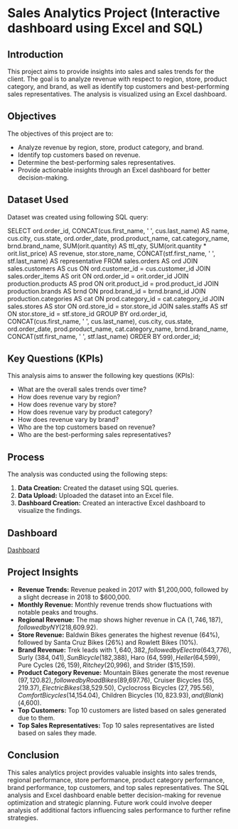 # Sales Analytics Project (Interactive dashboard using Excel and SQL)

## Introduction
This project aims to provide insights into sales and sales trends for the client. The goal is to analyze revenue with respect to region, store, product category, and brand, as well as identify top customers and best-performing sales representatives. The analysis is visualized using an Excel dashboard.

## Objectives
The objectives of this project are to:
- Analyze revenue by region, store, product category, and brand.
- Identify top customers based on revenue.
- Determine the best-performing sales representatives.
- Provide actionable insights through an Excel dashboard for better decision-making.

## Dataset Used
Dataset was created using following SQL query:

SELECT
    ord.order_id, 
    CONCAT(cus.first_name, ' ', cus.last_name) AS name, 
    cus.city, 
    cus.state, 
    ord.order_date, 
    prod.product_name, 
    cat.category_name, 
    brnd.brand_name, 
    SUM(orit.quantity) AS ttl_qty, 
    SUM(orit.quantity * orit.list_price) AS revenue, 
    stor.store_name,
    CONCAT(stf.first_name, ' ', stf.last_name) AS representative
FROM 
    sales.orders AS ord
    JOIN sales.customers AS cus ON ord.customer_id = cus.customer_id 
    JOIN sales.order_items AS orit ON ord.order_id = orit.order_id 
    JOIN production.products AS prod ON orit.product_id = prod.product_id 
    JOIN production.brands AS brnd ON prod.brand_id = brnd.brand_id 
    JOIN production.categories AS cat ON prod.category_id = cat.category_id
    JOIN sales.stores AS stor ON ord.store_id = stor.store_id
    JOIN sales.staffs AS stf ON stor.store_id = stf.store_id
GROUP BY
    ord.order_id, 
    CONCAT(cus.first_name, ' ', cus.last_name), 
    cus.city, 
    cus.state, 
    ord.order_date, 
    prod.product_name, 
    cat.category_name, 
    brnd.brand_name,
    CONCAT(stf.first_name, ' ', stf.last_name)
ORDER BY
    ord.order_id;




## Key Questions (KPIs)
This analysis aims to answer the following key questions (KPIs):
- What are the overall sales trends over time?
- How does revenue vary by region?
- How does revenue vary by store?
- How does revenue vary by product category?
- How does revenue vary by brand?
- Who are the top customers based on revenue?
- Who are the best-performing sales representatives?

## Process
The analysis was conducted using the following steps:
1. **Data Creation:** Created the dataset using SQL queries.
2. **Data Upload:** Uploaded the dataset into an Excel file.
3. **Dashboard Creation:** Created an interactive Excel dashboard to visualize the findings.

## Dashboard
[Dashboard](https://github.com/harshavardhandeore/Sales-Analytics/raw/main/Dashboard.jpg)

## Project Insights
- **Revenue Trends:** Revenue peaked in 2017 with $1,200,000, followed by a slight decrease in 2018 to $600,000.
- **Monthly Revenue:** Monthly revenue trends show fluctuations with notable peaks and troughs.
- **Regional Revenue:** The map shows higher revenue in CA ($1,746,187), followed by NY ($218,609.92).
- **Store Revenue:** Baldwin Bikes generates the highest revenue (64%), followed by Santa Cruz Bikes (26%) and Rowlett Bikes (10%).
- **Brand Revenue:** Trek leads with $1,640,382, followed by Electra ($643,776), Surly ($384,041), Sun Bicycle ($182,388), Haro ($64,599), Heller ($64,599), Pure Cycles ($26,159), Ritchey ($20,996), and Strider ($15,159).
- **Product Category Revenue:** Mountain Bikes generate the most revenue ($97,120.82), followed by Road Bikes ($89,697.76), Cruiser Bicycles ($55,219.37), Electric Bikes ($38,529.50), Cyclocross Bicycles ($27,795.56), Comfort Bicycles ($14,154.04), Children Bicycles ($10,823.93), and (Blank) ($4,600).
- **Top Customers:** Top 10 customers are listed based on sales generated due to them.
- **Top Sales Representatives:** Top 10 sales representatives are listed based on sales they made.

## Conclusion
This sales analytics project provides valuable insights into sales trends, regional performance, store performance, product category performance, brand performance, top customers, and top sales representatives. The SQL analysis and Excel dashboard enable better decision-making for revenue optimization and strategic planning. Future work could involve deeper analysis of additional factors influencing sales performance to further refine strategies.



